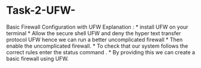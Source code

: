 # Task-2-UFW-
Basic Firewall Configuration with UFW
Explanation :
      * install UFW on your terminal
      * Allow the secure shell UFW and deny the hyper text transfer protocol UFW hence we can run a better uncomplicated firewall
      * Then enable the uncomplicated firewall.
      * To check that our system follows the correct rules enter the status command .
      * By providing this we can create a basic firewall using UFW.
 
